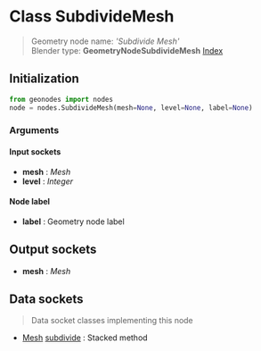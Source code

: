 
# Class SubdivideMesh

> Geometry node name: _'Subdivide Mesh'_<br>Blender type:  **GeometryNodeSubdivideMesh**
[Index](/docs/index.md)

## Initialization


```python
from geonodes import nodes
node = nodes.SubdivideMesh(mesh=None, level=None, label=None)
```


### Arguments


#### Input sockets



- **mesh** : _Mesh_
- **level** : _Integer_



#### Node label



- **label** : Geometry node label



## Output sockets



- **mesh** : _Mesh_



## Data sockets

> Data socket classes implementing this node


- [Mesh](../sockets/Mesh.md) [subdivide](../sockets/Mesh.md#subdivide) : Stacked method


